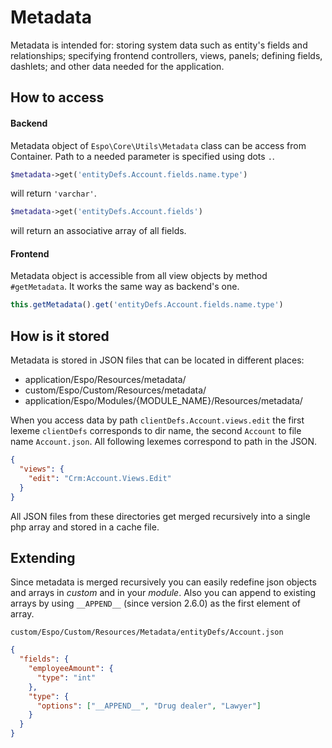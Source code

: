 # Metadata

Metadata is intended for: storing system data such as entity's fields and relationships; specifying frontend controllers, views, panels; defining fields, dashlets; and other data needed for the application.


## How to access

#### Backend

Metadata object of `Espo\Core\Utils\Metadata` class can be access from Container. Path to a needed parameter is specified using dots `.`.

```php
$metadata->get('entityDefs.Account.fields.name.type')
```
will return `'varchar'`.

```php
$metadata->get('entityDefs.Account.fields')
```
will return an associative array of all fields.

#### Frontend

Metadata object is accessible from all view objects by method `#getMetadata`. It works the same way as backend's one.

```JavaScript
this.getMetadata().get('entityDefs.Account.fields.name.type')
```


## How is it stored

Metadata is stored in JSON files that can be located in different places:

* application/Espo/Resources/metadata/
* custom/Espo/Custom/Resources/metadata/
* application/Espo/Modules/{MODULE_NAME}/Resources/metadata/

When you access data by path `clientDefs.Account.views.edit` the first lexeme `clientDefs` corresponds to dir name, the second `Account` to file name `Account.json`. All following lexemes correspond to path in the JSON.
```json
{
  "views": {
    "edit": "Crm:Account.Views.Edit" 
  }
}
```

All JSON files from these directories get merged recursively into a single php array and stored in a cache file. 


## Extending

Since metadata is merged recursively you can easily redefine json objects and arrays in _custom_ and in your _module_. Also you can append to existing arrays by using `__APPEND__` (since version 2.6.0) as the first element of array.

`custom/Espo/Custom/Resources/Metadata/entityDefs/Account.json`

```json
{
  "fields": {
    "employeeAmount": {
      "type": "int"
    },
    "type": {
      "options": ["__APPEND__", "Drug dealer", "Lawyer"]
    }
  }
}
```
